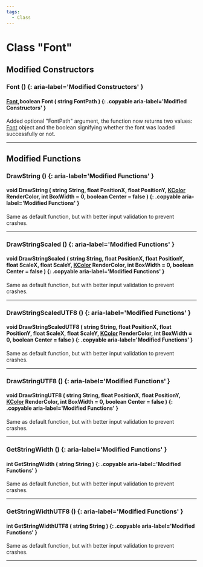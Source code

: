 ```yaml
---
tags:
  - Class
---
```

# Class "Font"

## Modified Constructors

### Font () {: aria-label='Modified Constructors' }
#### [Font](Font.md),boolean Font ( string FontPath ) {: .copyable aria-label='Modified Constructors' }

Added optional "FontPath" argument, the function now returns two values: [Font](Font.md) object and the boolean signifying whether the font was loaded successfully or not.
___
## Modified Functions

### DrawString () {: aria-label='Modified Functions' }
#### void DrawString ( string String, float PositionX, float PositionY, [KColor](https://wofsauge.github.io/IsaacDocs/rep/KColor.html) RenderColor, int BoxWidth = 0, boolean Center = false ) {: .copyable aria-label='Modified Functions' }
Same as default function, but with better input validation to prevent crashes.

___

### DrawStringScaled () {: aria-label='Modified Functions' }
#### void DrawStringScaled ( string String, float PositionX, float PositionY, float ScaleX, float ScaleY, [KColor](https://wofsauge.github.io/IsaacDocs/rep/KColor.html) RenderColor, int BoxWidth = 0, boolean Center = false ) {: .copyable aria-label='Modified Functions' }
Same as default function, but with better input validation to prevent crashes.

___
### DrawStringScaledUTF8 () {: aria-label='Modified Functions' }
#### void DrawStringScaledUTF8 ( string String, float PositionX, float PositionY, float ScaleX, float ScaleY, [KColor](https://wofsauge.github.io/IsaacDocs/rep/KColor.html) RenderColor, int BoxWidth = 0, boolean Center = false ) {: .copyable aria-label='Modified Functions' }
Same as default function, but with better input validation to prevent crashes.

___
### DrawStringUTF8 () {: aria-label='Modified Functions' }
#### void DrawStringUTF8 ( string String, float PositionX, float PositionY, [KColor](https://wofsauge.github.io/IsaacDocs/rep/KColor.html) RenderColor, int BoxWidth = 0, boolean Center = false ) {: .copyable aria-label='Modified Functions' }
Same as default function, but with better input validation to prevent crashes.

___
### GetStringWidth () {: aria-label='Modified Functions' }
#### int GetStringWidth ( string String ) {: .copyable aria-label='Modified Functions' }
Same as default function, but with better input validation to prevent crashes.

___
### GetStringWidthUTF8 () {: aria-label='Modified Functions' }
#### int GetStringWidthUTF8 ( string String ) {: .copyable aria-label='Modified Functions' }
Same as default function, but with better input validation to prevent crashes.

___
